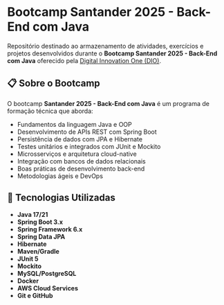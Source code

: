# Bootcamp Santander 2025 - Back-End com Java

Repositório destinado ao armazenamento de atividades, exercícios e projetos desenvolvidos durante o **Bootcamp Santander 2025 - Back-End com Java** oferecido pela [Digital Innovation One (DIO)](https://www.dio.me/).

## 📋 Sobre o Bootcamp

O bootcamp **Santander 2025 - Back-End com Java** é um programa de formação técnica que aborda:

- Fundamentos da linguagem Java e OOP
- Desenvolvimento de APIs REST com Spring Boot
- Persistência de dados com JPA e Hibernate
- Testes unitários e integrados com JUnit e Mockito
- Microsserviços e arquitetura cloud-native
- Integração com bancos de dados relacionais
- Boas práticas de desenvolvimento back-end
- Metodologias ágeis e DevOps

## 🚀 Tecnologias Utilizadas

- **Java 17/21**
- **Spring Boot 3.x**
- **Spring Framework 6.x**
- **Spring Data JPA**
- **Hibernate**
- **Maven/Gradle**
- **JUnit 5**
- **Mockito**
- **MySQL/PostgreSQL**
- **Docker**
- **AWS Cloud Services**
- **Git e GitHub**
